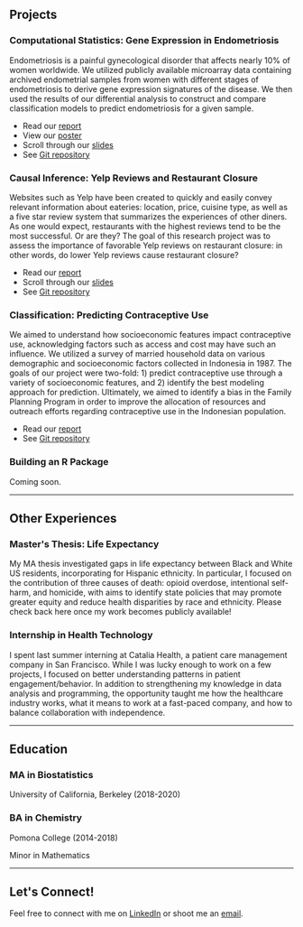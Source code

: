 ## Projects

### Computational Statistics: Gene Expression in Endometriosis

Endometriosis is a painful gynecological disorder that affects nearly 10% of women worldwide. We utilized publicly available microarray data containing archived endometrial samples from
women with different stages of endometriosis to derive gene expression signatures of the disease.
We then used the results of our differential analysis to construct and compare classification models to predict endometriosis for a given sample.

- Read our <a href="projects/ph240c/ph240c-report.pdf">report</a>
- View our <a href="projects/ph240c/ph240c-poster.pdf">poster</a>
- Scroll through our <a href="projects/ph240c/ph240c-slides.pdf">slides</a>
- See <a href="https://github.com/palautatan/endometriosis">Git repository</a>

### Causal Inference: Yelp Reviews and Restaurant Closure

Websites such as Yelp have been created to quickly and easily convey relevant information about eateries: location, price, cuisine type, as well as a five star review system that summarizes the experiences of other diners. As one would expect, restaurants with the highest reviews tend to be the most successful. Or are they? The goal of this research project was to assess the importance of favorable Yelp reviews on restaurant closure: in other words, do lower Yelp reviews cause restaurant closure?

- Read our <a href="projects/ph252/ph252-report.pdf">report</a>
- Scroll through our <a href="projects/ph252/ph252-slides.pdf">slides</a>
- See <a href="https://github.com/palautatan/yelp-for-causal">Git repository</a>

### Classification: Predicting Contraceptive Use

We aimed to understand how socioeconomic features impact contraceptive use, acknowledging factors such as access and cost may have such an influence. We utilized a survey of married household data on various demographic and socioeconomic factors collected in Indonesia in 1987. The goals of our project were two-fold: 1) predict contraceptive use through a variety of socioeconomic features, and 2) identify the best modeling approach for prediction. Ultimately, we aimed to identify a bias in the Family Planning Program in order to improve the allocation of resources and outreach efforts regarding contraceptive use in the Indonesian population.

- Read our <a href="projects/ds200/ds200-report.pdf">report</a>
- See <a href="https://github.com/palautatan/contraception">Git repository</a>

### Building an R Package

Coming soon.

____

## Other Experiences

### Master's Thesis: Life Expectancy

My MA thesis investigated gaps in life expectancy between Black and White US residents, incorporating for Hispanic ethnicity. In particular, I focused on the contribution of three causes of death: opioid overdose, intentional self-harm, and homicide, with aims to identify state policies that may promote greater equity and reduce health disparities by race and ethnicity. Please check back here once my work becomes publicly available!

### Internship in Health Technology

I spent last summer interning at Catalia Health, a patient care management company in San Francisco. While I was lucky enough to work on a few projects, I focused on better understanding patterns in patient engagement/behavior. In addition to strengthening my knowledge in data analysis and programming, the opportunity taught me how the healthcare industry works, what it means to work at a fast-paced company, and how to balance collaboration with independence.

____

## Education

### MA in Biostatistics
University of California, Berkeley (2018-2020)

### BA in Chemistry
Pomona College (2014-2018)

Minor in Mathematics

____

## Let's Connect!

Feel free to connect with me on <a href="https://www.linkedin.com/in/asemberkalieva/">LinkedIn</a> or shoot me an <a href="mailto:asem_berkalieva@berkeley.edu">email</a>.

